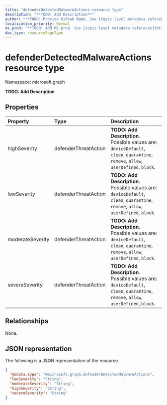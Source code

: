 ```yaml
---
title: "defenderDetectedMalwareActions resource type"
description: "**TODO: Add Description**"
author: "**TODO: Provide Github Name. See [topic-level metadata reference](https://msgo.azurewebsites.net/add/document/guidelines/metadata.html#topic-level-metadata)**"
localization_priority: Normal
ms.prod: "**TODO: Add MS prod. See [topic-level metadata reference](https://msgo.azurewebsites.net/add/document/guidelines/metadata.html#topic-level-metadata)**"
doc_type: resourcePageType
---
```


# defenderDetectedMalwareActions resource type


Namespace: microsoft.graph

**TODO: Add Description**

## Properties
|Property|Type|Description|
|:---|:---|:---|
|highSeverity|defenderThreatAction|**TODO: Add Description**. Possible values are: `deviceDefault`, `clean`, `quarantine`, `remove`, `allow`, `userDefined`, `block`.|
|lowSeverity|defenderThreatAction|**TODO: Add Description**. Possible values are: `deviceDefault`, `clean`, `quarantine`, `remove`, `allow`, `userDefined`, `block`.|
|moderateSeverity|defenderThreatAction|**TODO: Add Description**. Possible values are: `deviceDefault`, `clean`, `quarantine`, `remove`, `allow`, `userDefined`, `block`.|
|severeSeverity|defenderThreatAction|**TODO: Add Description**. Possible values are: `deviceDefault`, `clean`, `quarantine`, `remove`, `allow`, `userDefined`, `block`.|

## Relationships
None.

## JSON representation
The following is a JSON representation of the resource.
<!-- {
  "blockType": "resource",
  "@odata.type": "microsoft.graph.defenderDetectedMalwareActions"
}
-->
``` json
{
  "@odata.type": "#microsoft.graph.defenderDetectedMalwareActions",
  "lowSeverity": "String",
  "moderateSeverity": "String",
  "highSeverity": "String",
  "severeSeverity": "String"
}
```

